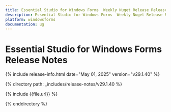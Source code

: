 ```yaml
---
title: Essential Studio for Windows Forms  Weekly Nuget Release Release Notes  
description: Essential Studio for Windows Forms  Weekly Nuget Release Release Notes  
platform: windowsforms
documentation: ug
---
```


# Essential Studio for Windows Forms   Release Notes  

{% include release-info.html date="May 01, 2025"  version="v29.1.40" %} 

{% directory path: _includes/release-notes/v29.1.40 %}

{% include {{file.url}} %}

{% enddirectory %}